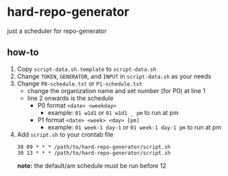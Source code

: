 # hard-repo-generator
just a scheduler for repo-generator 

## how-to
1. Copy `script-data.sh.template` to `script-data.sh`
2. Change `TOKEN`, `GENERATOR`, and `INPUT` in `script-data.sh` as your needs
3. Change `P0-schedule.txt` or `P1-schedule.txt`
	- change the organization name and set number (for P0) at line 1
	- line 2 onwards is the schedule
		- P0 format `<date> <weekday>`
			- example: `01 w1d1` or `01 w1d1 _ pm` to run at pm
		- P1 format `<date> <week> <day> [pm]`
			- example: `01 week-1 day-1` or `01 week-1 day-1 pm` to run at pm
4. Add `script.sh` to your crontab file
	```
	30 09 * * * /path/to/hard-repo-generator/script.sh
	30 13 * * * /path/to/hard-repo-generator/script.sh
	```
	**note:** the default/am schedule must be run before 12
